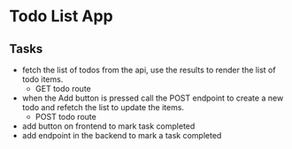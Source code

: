 # Todo List App

## Tasks
- fetch the list of todos from the api, use the results to render the list of todo items.
    - GET todo route
- when the Add button is pressed call the POST endpoint to create a new todo and refetch the list to update the items.
    - POST todo route
- add button on frontend to mark task completed
- add endpoint in the backend to mark a task completed
